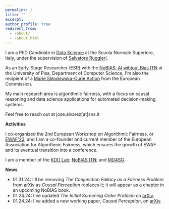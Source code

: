 ```yaml
---
permalink: /
title: ""
excerpt:
author_profile: true
redirect_from: 
  - /about/
  - /about.html
---
```


I am a PhD Candidate in [Data Science](https://www.phd-ai.it/) at the Scuola Normale Superiore, Italy, under the supervision of [Salvatore Ruggieri](http://pages.di.unipi.it/ruggieri/). 

As an Early-Stage Researcher (ESR) with the [NoBIAS: AI wihtout Bias ITN](https://nobias-project.eu/) at the University of Pisa, Department of Computer Science, I'm also the recipient of a [Marie Skłodowska-Curie Action](https://marie-sklodowska-curie-actions.ec.europa.eu/) from the European Commission.

My main research area is algorithmic fairness, with a focus on causal reasoning and data science applications for automated decision-making systems.

Feel free to reach out at jose.alvarez[at]sns.it

**Activities**

I co-organized the 2nd European Workshop on Algorithmic Fairness, or [EWAF'23](https://sites.google.com/view/ewaf23/home), and I am a co-founder and current member of the European Association for Algorithmic Fairness, which ensures the growth of EWAF and its eventual transition into a conference.

I am a member of the [KDD Lab](https://kdd.isti.cnr.it/); [NoBIAS ITN](https://nobias-project.eu/); and [MD4SG](https://www.md4sg.com/).

**News**

- 01.31.24: I'll be removing *The Conjunction Fallacy as a Fairness Problem* from [arXiv](https://arxiv.org/abs/2305.09535) as *Causal Perception* replaces it; it will appear as a chapter in an upcoming NoBIAS book.
- 01.24.24: I've updated *The Initial Screening Order Problem* on [arXiv](https://arxiv.org/abs/2307.15398v2).
- 01.24.24: I've added a new working paper, *Causal Perception*, on [arXiv](https://arxiv.org/abs/2401.13408).

